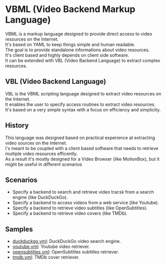 # VBML (Video Backend Markup Language)

VBML is a markup language designed to provide direct access to video resources on the Internet.<br>
It's based on YAML to keep things simple and human readable.<br>
The goal is to provide standalone informations about video resources.<br>
It's client based and highly depends on client side software.<br>
It can be extended with VBL (Video Backend Language) to extract complex resources.<br>

## VBL (Video Backend Language)

VBL is the VBML scripting language designed to extract video resources on the Internet.<br>
It enables the user to specify access routines to extract video resources.<br>
It's based on a very simple syntax with a focus on efficiency and simplicity.<br>

## History

This language was designed based on practical experience at extracting video sources on the Internet.<br>
I's meant to be coupled with a client based software that needs to retrieve multiple video resources efficently.<br>
As a result it's mostly designed for a Video Browser (like MotionBox), but it might be useful in different scenarios<br>

## Scenarios

- Specify a backend to search and retrieve video tracsk from a search engine (like DuckDuckGo).
- Specify a backend to access videos from a web service (like Youtube).
- Specify a backend to retrieve video subtitles (like OpenSubtitles).
- Specify a backend to retrieve video covers (like TMDb).

## Samples

- [duckduckgo.yml](https://raw.githubusercontent.com/omega-gg/backend/master/duckduckgo.vbml): DuckDuckGo video search engine.
- [youtube.yml](https://raw.githubusercontent.com/omega-gg/backend/master/youtube.vbml): Youtube video retriever.
- [opensubtitles.yml](https://raw.githubusercontent.com/omega-gg/backend/master/opensubtitles.vbml): OpenSubtitles subtitles retriever.
- [tmdb.yml](https://raw.githubusercontent.com/omega-gg/backend/master/tmdb.vbml): TMDb cover retriever.
